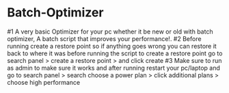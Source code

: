 # Batch-Optimizer
#1 A very basic Optimizer for  your pc whether it be new or old with batch optimizer, A batch script that improves your performance!.
#2 Before running create a restore point so if anything goes wrong you can restore it back to where it was before running the script
to create a restore point go to search panel > create a restore point > and click create
#3 Make sure to run as admin to make sure it works
and after running restart your pc/laptop and go to search panel > search choose a power plan > click additional plans > choose high performance
